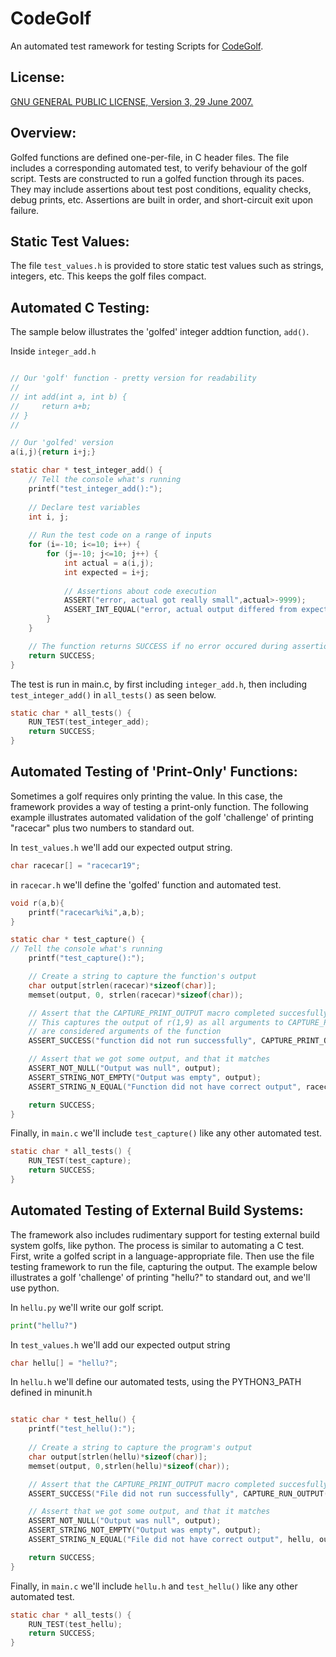 CodeGolf
===

An automated test ramework for testing Scripts for [CodeGolf](https://codegolf.stackexchange.com/).

License:
---
[GNU GENERAL PUBLIC LICENSE, Version 3, 29 June 2007.](LICENSE.txt)

Overview:
---

Golfed functions are defined one-per-file, in C header files. The file includes a corresponding automated test, to verify behaviour of the golf script. Tests are constructed to run a golfed function through its paces. They may include assertions about test post conditions, equality checks, debug prints, etc. Assertions are built in order, and short-circuit exit upon failure. 

Static Test Values:
---

The file `test_values.h` is provided to store static test values such as strings, integers, etc. This keeps the golf files compact.

Automated C Testing:
---

The sample below illustrates the 'golfed' integer addtion function, `add()`.

Inside `integer_add.h`
```C

// Our 'golf' function - pretty version for readability
//
// int add(int a, int b) {
//     return a+b;
// }
//

// Our 'golfed' version
a(i,j){return i+j;}

static char * test_integer_add() {
    // Tell the console what's running
    printf("test_integer_add():");
    
    // Declare test variables
    int i, j;
    
    // Run the test code on a range of inputs
    for (i=-10; i<=10; i++) {
        for (j=-10; j<=10; j++) {
            int actual = a(i,j);
            int expected = i+j;
            
            // Assertions about code execution
            ASSERT("error, actual got really small",actual>-9999);
            ASSERT_INT_EQUAL("error, actual output differed from expected", actual, expected);
        }
    }

    // The function returns SUCCESS if no error occured during assertion
    return SUCCESS;
}
```

The test is run in main.c, by first including `integer_add.h`, then including `test_integer_add()` in `all_tests()` as seen below.
```C
static char * all_tests() {
    RUN_TEST(test_integer_add);
    return SUCCESS;
}
```

Automated Testing of 'Print-Only' Functions:
---

Sometimes a golf requires only printing the value. In this case, the framework provides a way of testing a print-only function. The following example illustrates automated validation of the golf 'challenge' of printing "racecar" plus two numbers to standard out. 

In `test_values.h` we'll add our expected output string.
```C
char racecar[] = "racecar19";
```

in `racecar.h` we'll define the 'golfed' function and automated test.
```C
void r(a,b){
    printf("racecar%i%i",a,b);
}

static char * test_capture() {
// Tell the console what's running
    printf("test_capture():");

    // Create a string to capture the function's output
    char output[strlen(racecar)*sizeof(char)];
    memset(output, 0, strlen(racecar)*sizeof(char));

    // Assert that the CAPTURE_PRINT_OUTPUT macro completed succesfully
    // This captures the output of r(1,9) as all arguments to CAPTURE_PRINT_OUTPUT after the function name
    // are considered arguments of the function
    ASSERT_SUCCESS("function did not run successfully", CAPTURE_PRINT_OUTPUT(r, output, 1, 9));

    // Assert that we got some output, and that it matches
    ASSERT_NOT_NULL("Output was null", output);
    ASSERT_STRING_NOT_EMPTY("Output was empty", output);
    ASSERT_STRING_N_EQUAL("Function did not have correct output", racecar, output, strlen(racecar));

    return SUCCESS;
}
```

Finally, in `main.c` we'll include `test_capture()` like any other automated test.
```C
static char * all_tests() {
    RUN_TEST(test_capture);
    return SUCCESS;
}
```

Automated Testing of External Build Systems:
---

The framework also includes rudimentary support for testing external build system golfs, like python. The process is similar to automating a C test. First, write a golfed script in a language-appropriate file. Then use the file testing framework to run the file, capturing the output. The example below illustrates a golf 'challenge' of printing "hellu?" to standard out, and we'll use python.


In `hellu.py` we'll write our golf script.
```Python
print("hellu?")
```

In `test_values.h` we'll add our expected output string
```C
char hellu[] = "hellu?";
```

In `hellu.h` we'll define our automated tests, using the PYTHON3_PATH defined in minunit.h
```C

static char * test_hellu() {
    printf("test_hellu():");
    
    // Create a string to capture the program's output
    char output[strlen(hellu)*sizeof(char)];
    memset(output, 0,strlen(hellu)*sizeof(char));

    // Assert that the CAPTURE_PRINT_OUTPUT macro completed succesfully
    ASSERT_SUCCESS("File did not run successfully", CAPTURE_RUN_OUTPUT("hellu.py", PYTHON3_PATH, output));

    // Assert that we got some output, and that it matches
    ASSERT_NOT_NULL("Output was null", output);
    ASSERT_STRING_NOT_EMPTY("Output was empty", output);
    ASSERT_STRING_N_EQUAL("File did not have correct output", hellu, output, strlen(hellu));

    return SUCCESS;
}
```

Finally, in `main.c` we'll include `hellu.h` and `test_hellu()` like any other automated test.
```C
static char * all_tests() {
    RUN_TEST(test_hellu);
    return SUCCESS;
}
```
